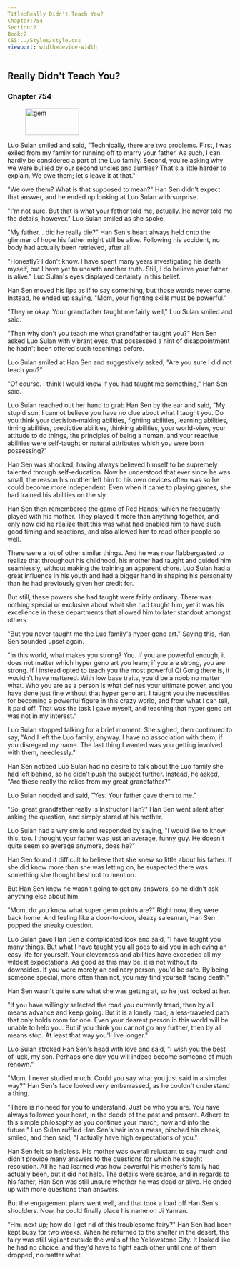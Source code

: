 ```yaml
---
Title:Really Didn't Teach You? 
Chapter:754 
Section:2 
Book:2 
CSS:../Styles/style.css 
viewport: width=device-width
---
```

  
## Really Didn't Teach You?
### Chapter 754
  
<figure>
	<img src="../Images/gem.gif" alt="gem" id="gem" width="120" height="60" />
</figure>
  

  
Luo Sulan smiled and said, "Technically, there are two problems. First, I was exiled from my family for running off to marry your father. As such, I can hardly be considered a part of the Luo family. Second, you're asking why we were bullied by our second uncles and aunties? That's a little harder to explain. We owe them; let's leave it at that."

"We owe them? What is that supposed to mean?" Han Sen didn't expect that answer, and he ended up looking at Luo Sulan with surprise.

"I'm not sure. But that is what your father told me, actually. He never told me the details, however." Luo Sulan smiled as she spoke.

"My father... did he really die?" Han Sen's heart always held onto the glimmer of hope his father might still be alive. Following his accident, no body had actually been retrieved, after all.

"Honestly? I don't know. I have spent many years investigating his death myself, but I have yet to unearth another truth. Still, I do believe your father is alive." Luo Sulan's eyes displayed certainty in this belief.

Han Sen moved his lips as if to say something, but those words never came. Instead, he ended up saying, "Mom, your fighting skills must be powerful."

"They're okay. Your grandfather taught me fairly well," Luo Sulan smiled and said.

"Then why don't you teach me what grandfather taught you?" Han Sen asked Luo Sulan with vibrant eyes, that possessed a hint of disappointment he hadn't been offered such teachings before.

Luo Sulan smiled at Han Sen and suggestively asked, "Are you sure I did not teach you?"

"Of course. I think I would know if you had taught me something," Han Sen said.

Luo Sulan reached out her hand to grab Han Sen by the ear and said, "My stupid son, I cannot believe you have no clue about what I taught you. Do you think your decision-making abilities, fighting abilities, learning abilities, timing abilities, predictive abilities, thinking abilities, your world-view, your attitude to do things, the principles of being a human, and your reactive abilities were self-taught or natural attributes which you were born possessing?"

Han Sen was shocked, having always believed himself to be supremely talented through self-education. Now he understood that ever since he was small, the reason his mother left him to his own devices often was so he could become more independent. Even when it came to playing games, she had trained his abilities on the sly.

Han Sen then remembered the game of Red Hands, which he frequently played with his mother. They played it more than anything together, and only now did he realize that this was what had enabled him to have such good timing and reactions, and also allowed him to read other people so well.

There were a lot of other similar things. And he was now flabbergasted to realize that throughout his childhood, his mother had taught and guided him seamlessly, without making the training an apparent chore. Luo Sulan had a great influence in his youth and had a bigger hand in shaping his personality than he had previously given her credit for.

But still, these powers she had taught were fairly ordinary. There was nothing special or exclusive about what she had taught him, yet it was his excellence in these departments that allowed him to later standout amongst others.

"But you never taught me the Luo family's hyper geno art." Saying this, Han Sen sounded upset again.

"In this world, what makes you strong? You. If you are powerful enough, it does not matter which hyper geno art you learn; if you are strong, you are strong. If I instead opted to teach you the most powerful Qi Gong there is, it wouldn't have mattered. With low base traits, you'd be a noob no matter what. Who you are as a person is what defines your ultimate power, and you have done just fine without that hyper geno art. I taught you the necessities for becoming a powerful figure in this crazy world, and from what I can tell, it paid off. That was the task I gave myself, and teaching that hyper geno art was not in my interest."

Luo Sulan stopped talking for a brief moment. She sighed, then continued to say, "And I left the Luo family, anyway. I have no association with them, if you disregard my name. The last thing I wanted was you getting involved with them, needlessly."

Han Sen noticed Luo Sulan had no desire to talk about the Luo family she had left behind, so he didn't push the subject further. Instead, he asked, "Are these really the relics from my great grandfather?"

Luo Sulan nodded and said, "Yes. Your father gave them to me."

"So, great grandfather really is Instructor Han?" Han Sen went silent after asking the question, and simply stared at his mother.

Luo Sulan had a wry smile and responded by saying, "I would like to know this, too. I thought your father was just an average, funny guy. He doesn't quite seem so average anymore, does he?"

Han Sen found it difficult to believe that she knew so little about his father. If she did know more than she was letting on, he suspected there was something she thought best not to mention.

But Han Sen knew he wasn't going to get any answers, so he didn't ask anything else about him.

"Mom, do you know what super geno points are?" Right now, they were back home. And feeling like a door-to-door, sleazy salesman, Han Sen popped the sneaky question.

Luo Sulan gave Han Sen a complicated look and said, "I have taught you many things. But what I have taught you all goes to aid you in achieving an easy life for yourself. Your cleverness and abilities have exceeded all my wildest expectations. As good as this may be, it is not without its downsides. If you were merely an ordinary person, you'd be safe. By being someone special, more often than not, you may find yourself facing death."

Han Sen wasn't quite sure what she was getting at, so he just looked at her.

"If you have willingly selected the road you currently tread, then by all means advance and keep going. But it is a lonely road, a less-traveled path that only holds room for one. Even your dearest person in this world will be unable to help you. But if you think you cannot go any further, then by all means stop. At least that way you'll live longer."

Luo Sulan stroked Han Sen's head with love and said, "I wish you the best of luck, my son. Perhaps one day you will indeed become someone of much renown."

"Mom, I never studied much. Could you say what you just said in a simpler way?" Han Sen's face looked very embarrassed, as he couldn't understand a thing.

"There is no need for you to understand. Just be who you are. You have always followed your heart, in the deeds of the past and present. Adhere to this simple philosophy as you continue your march, now and into the future." Luo Sulan ruffled Han Sen's hair into a mess, pinched his cheek, smiled, and then said, "I actually have high expectations of you."

Han Sen felt so helpless. His mother was overall reluctant to say much and didn't provide many answers to the questions for which he sought resolution. All he had learned was how powerful his mother's family had actually been, but it did not help. The details were scarce, and in regards to his father, Han Sen was still unsure whether he was dead or alive. He ended up with more questions than answers.

But the engagement plans went well, and that took a load off Han Sen's shoulders. Now, he could finally place his name on Ji Yanran.

"Hm, next up; how do I get rid of this troublesome fairy?" Han Sen had been kept busy for two weeks. When he returned to the shelter in the desert, the fairy was still vigilant outside the walls of the Yellowstone City. It looked like he had no choice, and they'd have to fight each other until one of them dropped, no matter what.